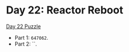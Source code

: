 # Day 22: Reactor Reboot

[Day 22 Puzzle](https://adventofcode.com/2021/day/22)

+ Part 1: `647062`.
+ Part 2: ``.
